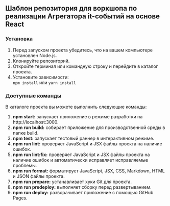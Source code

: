 ## Шаблон репозитория для воркшопа по реализации Агрегатора it-событий на основе React

### Установка

1. Перед запуском проекта убедитесь, что на вашем компьютере установлен Node.js.
2. Клонируйте репозиторий.
3. Откройте терминал или командную строку и перейдите в каталог проекта.
4. Установите зависимости:  
   `npm install` или `yarn install`

### Доступные команды

В каталоге проекта вы можете выполнить следующие команды:

1. **npm start:** запускает приложение в режиме разработки на http://localhost:3000.
2. **npm run build:** собирает приложение для производственной среды в папке build.
3. **npm test:** запускает тестовый раннер в интерактивном режиме.
4. **npm run lint:** проверяет JavaScript и JSX файлы проекта на наличие ошибок.
5. **npm run lint:fix:** проверяет JavaScript и JSX файлы проекта на наличие ошибок и автоматически исправляет исправляемые проблемы.
6. **npm run format:** форматирует JavaScript, JSX, CSS, Markdown, HTML и JSON файлы проекта.
7. **npm run prepare:** устанавливает хуки Git для проекта.
8. **npm run predeploy:** выполняет сборку перед развертыванием.
9. **npm run deploy:** разворачивает приложение с помощью GitHub Pages.
